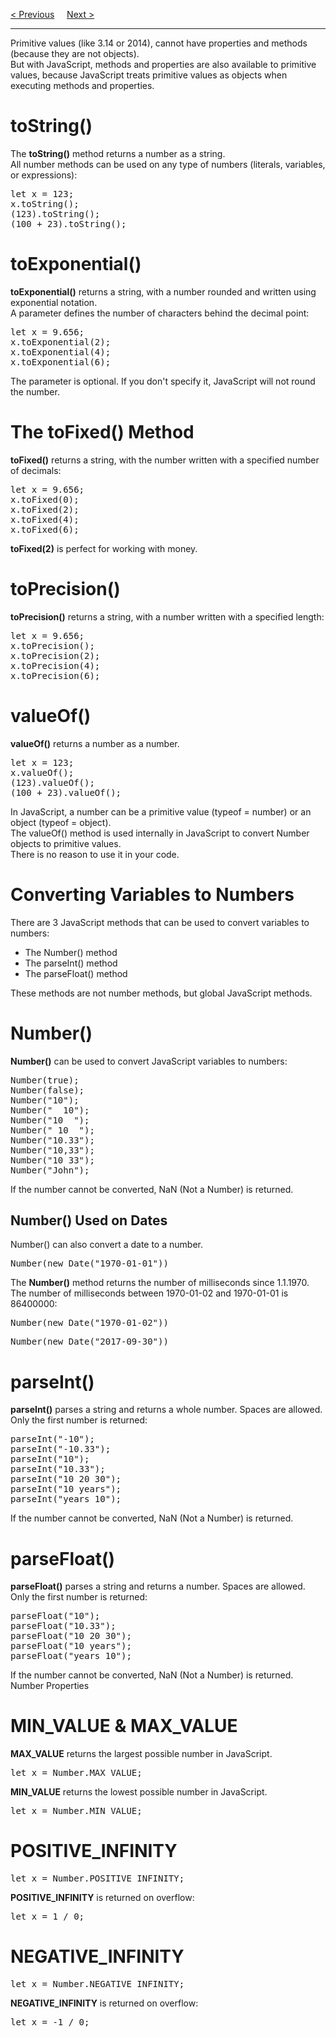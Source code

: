 <a href="/JS/Numbers/Main.md">&lt; Previous</a>
&nbsp;&nbsp;&nbsp;
<a href="/JS/Arrays/Main.md">Next &gt;</a>
<hr>
Primitive values (like 3.14 or 2014), cannot have properties and methods (because they are not objects).
<br>
But with JavaScript, methods and properties are also available to primitive values, because JavaScript treats primitive values as objects when executing methods and properties.
<h1>toString()</h1>
The <b>toString()</b> method returns a number as a string.
<br>
All number methods can be used on any type of numbers (literals, variables, or expressions):
<pre>
let x = 123;
x.toString();
(123).toString();
(100 + 23).toString();
</pre>
<h1>toExponential()</h1>
<b>toExponential()</b> returns a string, with a number rounded and written using exponential notation.
<br>
A parameter defines the number of characters behind the decimal point:
<pre>
let x = 9.656;
x.toExponential(2);
x.toExponential(4);
x.toExponential(6);
</pre>
The parameter is optional. If you don't specify it, JavaScript will not round the number.
<h1>The toFixed() Method</h1>
<b>toFixed()</b> returns a string, with the number written with a specified number of decimals:
<pre>
let x = 9.656;
x.toFixed(0);
x.toFixed(2);
x.toFixed(4);
x.toFixed(6);
</pre>
<b>toFixed(2)</b> is perfect for working with money.
<h1>toPrecision()</h1>
<b>toPrecision()</b> returns a string, with a number written with a specified length:
<pre>
let x = 9.656;
x.toPrecision();
x.toPrecision(2);
x.toPrecision(4);
x.toPrecision(6);
</pre>
<h1>valueOf()</h1>
<b>valueOf()</b> returns a number as a number.
<pre>
let x = 123;
x.valueOf();
(123).valueOf();
(100 + 23).valueOf();
</pre>
In JavaScript, a number can be a primitive value (typeof = number) or an object (typeof = object).
<br>
The valueOf() method is used internally in JavaScript to convert Number objects to primitive values.
<br>
There is no reason to use it in your code.
<h1>Converting Variables to Numbers</h1>
There are 3 JavaScript methods that can be used to convert variables to numbers:
<ul>
  <li>The Number() method</li>
  <li>The parseInt() method</li>
  <li>The parseFloat() method</li>
</ul>
These methods are not number methods, but global JavaScript methods.
<h1>Number()</h1>
<b>Number()</b> can be used to convert JavaScript variables to numbers:
<pre>
Number(true);
Number(false);
Number("10");
Number("  10");
Number("10  ");
Number(" 10  ");
Number("10.33");
Number("10,33");
Number("10 33");
Number("John");
</pre>
If the number cannot be converted, NaN (Not a Number) is returned.
<h2>Number() Used on Dates</h2>
Number() can also convert a date to a number.
<pre>Number(new Date("1970-01-01"))</pre>
The <b>Number()</b> method returns the number of milliseconds since 1.1.1970.
<br>
The number of milliseconds between 1970-01-02 and 1970-01-01 is 86400000:
<pre>Number(new Date("1970-01-02"))</pre>
<pre>Number(new Date("2017-09-30"))</pre>
<h1>parseInt()</h1>
<b>parseInt()</b> parses a string and returns a whole number. Spaces are allowed. Only the first number is returned:
<pre>
parseInt("-10");
parseInt("-10.33");
parseInt("10");
parseInt("10.33");
parseInt("10 20 30");
parseInt("10 years");
parseInt("years 10");
</pre>
If the number cannot be converted, NaN (Not a Number) is returned.
<h1>parseFloat()</h1>
<b>parseFloat()</b> parses a string and returns a number. Spaces are allowed. Only the first number is returned:
<pre>
parseFloat("10");
parseFloat("10.33");
parseFloat("10 20 30");
parseFloat("10 years");
parseFloat("years 10");
</pre>
If the number cannot be converted, NaN (Not a Number) is returned.
Number Properties
<h1>MIN_VALUE &amp; MAX_VALUE</h1>
<b>MAX_VALUE</b> returns the largest possible number in JavaScript.
<pre>let x = Number.MAX_VALUE;</pre>
<b>MIN_VALUE</b> returns the lowest possible number in JavaScript.
<pre>let x = Number.MIN_VALUE;</pre>
<h1>POSITIVE_INFINITY</h1>
<pre>let x = Number.POSITIVE_INFINITY;</pre>
<b>POSITIVE_INFINITY</b> is returned on overflow:
<pre>let x = 1 / 0;</pre>
<h1>NEGATIVE_INFINITY</h1>
<pre>let x = Number.NEGATIVE_INFINITY;</pre>
<b>NEGATIVE_INFINITY</b> is returned on overflow:
<pre>let x = -1 / 0;</pre>
